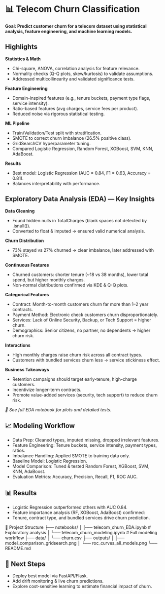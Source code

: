 # 📊 Telecom Churn Classification

**Goal: Predict customer churn for a telecom dataset using statistical analysis, feature engineering, and machine learning models.**

## Highlights

**Statistics & Math**
- Chi-square, ANOVA, correlation analysis for feature relevance.
- Normality checks (Q-Q plots, skew/kurtosis) to validate assumptions.
- Addressed multicollinearity and validated significance tests.

**Feature Engineering**
- Domain-inspired features (e.g., tenure buckets, payment type flags, service intensity).
- Ratio-based features (avg charges, service fees per product).
- Reduced noise via rigorous statistical testing.

**ML Pipeline**
- Train/Validation/Test split with stratification.
- SMOTE to correct churn imbalance (26.5% positive class).
- GridSearchCV hyperparameter tuning.
- Compared Logistic Regression, Random Forest, XGBoost, SVM, KNN, AdaBoost.

**Results**
- Best model: Logistic Regression (AUC = 0.84, F1 = 0.63, Accuracy = 0.81).
- Balances interpretability with performance.

## Exploratory Data Analysis (EDA) — Key Insights

**Data Cleaning**
- Found hidden nulls in TotalCharges (blank spaces not detected by .isnull()).
- Converted to float & imputed → ensured valid numerical analysis.

**Churn Distribution**
- 73% stayed vs 27% churned → clear imbalance, later addressed with SMOTE.

**Continuous Features**
- Churned customers: shorter tenure (~18 vs 38 months), lower total spend, but higher monthly charges.
- Non-normal distributions confirmed via KDE & Q-Q plots.

**Categorical Features**
- Contract: Month-to-month customers churn far more than 1–2 year contracts.
- Payment Method: Electronic check customers churn disproportionately.
- Services: Lack of Online Security, Backup, or Tech Support = higher churn.
- Demographics: Senior citizens, no partner, no dependents → higher churn risk.

**Interactions**
- High monthly charges raise churn risk across all contract types.
- Customers with bundled services churn less → service stickiness effect.

**Business Takeaways**
- Retention campaigns should target early-tenure, high-charge customers.
- Incentivize longer-term contracts.
- Promote value-added services (security, tech support) to reduce churn risk.

*📔 See full EDA notebook for plots and detailed tests.*

## 📈 Modeling Workflow
- Data Prep: Cleaned types, imputed missing, dropped irrelevant features.
- Feature Engineering: Tenure buckets, service intensity, payment types, ratios.
- Imbalance Handling: Applied SMOTE to training data only.
- Baseline Model: Logistic Regression.
- Model Comparison: Tuned & tested Random Forest, XGBoost, SVM, KNN, AdaBoost.
- Evaluation Metrics: Accuracy, Precision, Recall, F1, ROC AUC.

## 📊 Results
- Logistic Regression outperformed others with AUC 0.84.
- Feature importance analysis (RF, XGBoost, AdaBoost) confirmed:
- Tenure, contract type, and bundled services drive churn prediction.

📂 Project Structure
├── notebooks/
│   ├── telecom_churn_EDA.ipynb          # Exploratory analysis
│   └── telecom_churn_modeling.ipynb     # Full modeling workflow
├── data/
│   └── churn.csv
├── outputs/
│   ├── model_comparison_gridsearch.png
│   └── roc_curves_all_models.png
└── README.md

## 🚀 Next Steps
- Deploy best model via FastAPI/Flask.
- Add drift monitoring & live churn predictions.
- Explore cost-sensitive learning to estimate financial impact of churn.
